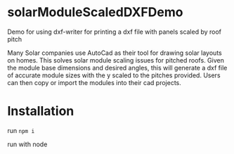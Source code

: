 # solarModuleScaledDXFDemo

Demo for using dxf-writer for printing a dxf file with panels scaled by roof pitch

Many Solar companies use AutoCad as their tool for drawing solar layouts on homes.
This solves solar module scaling issues for pitched roofs.
Given the module base dimensions and desired angles, this will generate a dxf file of accurate module sizes with the y scaled to the pitches provided.
Users can then copy or import the modules into their cad projects.

# Installation

run `npm i`

run with node
